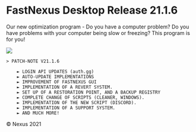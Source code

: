 # FastNexus Desktop Release 21.1.6
Our new optimization program - Do you have a computer problem? Do you have problems with your computer being slow or freezing? This program is for you!

<img src="https://everblack.xyz/img/fast1.gif"/>

    > PATCH-NOTE V21.1.6
    
        ► LOGIN API UPDATES (auth.gg)
        ► AUTO-UPDATE IMPLEMENTATIONS
        ► IMPROVEMENT OF FASTNEXUS GUI
        ► IMPLEMENTATION OF A REVERT SYSTEM.
        ► SET UP OF A RESTORATION POINT, AND A BACKUP REGISTRY
        ► COMPLETE CHANGE OF SCRIPTS (CLEANER, WINDOWS).
        ► IMPLEMENTATION OF THE NEW SCRIPT (DISCORD).
        ► IMPLEMENTATION OF A SUPPORT SYSTEM.
        ► AND MUCH MORE!
                       
© Nexus 2021

